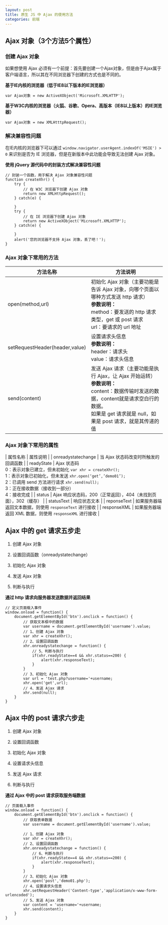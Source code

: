```yaml
---
layout: post
title: 原生 JS 中 Ajax 的使用方法
categories: 前端
---
```


## Ajax 对象（3个方法5个属性）

### 创建 Ajax 对象

如果想使用 Ajax 必须有一个前提：首先要创建一个Ajax对象，但是由于Ajax属于客户端语言，所以其在不同浏览器下创建的方式也是不同的。

**基于IE内核的浏览器（低于IE8以下版本的IE浏览器）**

```
var Ajax对象 = new ActiveXObject('Microsoft.XMLHTTP');
```

**基于W3C内核的浏览器（火狐、谷歌、Opera、高版本（IE8以上版本）的IE浏览器）**

```
var Ajax对象 = new XMLHtttpRequest();
```

### 解决兼容性问题

在IE内核的浏览器下可以通过 `window.navigator.userAgent.indexOf('MSIE') > 0` 来识别是否为 IE 浏览器，但是在新版本中此功能会导致无法创建 Ajax 对象。

**使用 jQuery 源代码中的封装方式解决兼容性问题**

```
// 封装一个函数，用于解决 Ajax 对象兼容性问题
function createXhr() {
    try {
        // 在 W3C 浏览器下创建 Ajax 对象
        return new XMLHttpRequest();
    } catch(e) {
        
    }
    try {
        // 在 IE 浏览器下创建 Ajax 对象
        return new ActiveXObject('Microsoft.XMLHTTP');
    } catch(e) {
        
    }
    alert('您的浏览器不支持 Ajax 对象，丢了吧！');
}
```

### Ajax 对象下常用的方法

| 方法名称 | 方法说明 |
| -- | -- |
| open(method,url) | 初始化 Ajax 对象（主要功能是告诉 Ajax 对象，向哪个页面以哪种方式发送 http 请求）<br>**参数说明：**<br>method：要发送的 http 请求类型，get 或 post 请求<br>url：要请求的 url 地址 |
| setRequestHeader(header,value) | 设置请求头信息<br>**参数说明：**<br>header：请求头<br>value：请求头信息 |
| send(content) | 发送 Ajax 请求（主要功能是执行 Ajax，让 Ajax 开始运转）<br>**参数说明：**<br>content：数据传输时发送的数据，content就是请求空白行的数据。<br>如果是 get 请求就是 null，如果是 post 请求，就是其传递的值 |

### Ajax 对象下常用的属性

| 属性名称 | 属性说明 |
| onreadystatechange | 当 Ajax 状态码改变时所触发的回调函数 |
| readyState | Ajax 状态码<br>0：表示对象已建立，但未初始化 `var xhr = createXhr();`<br>1：表示对象已初始化，但未发送 `xhr.open(‘get’,’demo01’);`<br>2：已调用 send 方法进行请求 `xhr.send(null);`<br>3：正在接收数据（接收到一部分）<br>4：接收完成 |
| status | Ajax 响应状态码，200（正常返回），404（未找到页面），302（缓存） |
| statusText | 响应状态文本 |
| reponseText | 如果服务器端返回文本数据，则使用 `responseText` 进行接收 |
| responseXML | 如果服务器端返回 XML 数据，则使用 `responseXML` 进行接收 |

## Ajax 中的 get 请求五步走

1. 创建 Ajax 对象

2. 设置回调函数（onreadystatechange）

3. 初始化 Ajax 对象

4. 发送 Ajax 对象

5. 判断与执行

**通过 http 请求向服务器发送数据并返回结果**

```
// 定义页面载入事件
window.onload = function() {
    document.getElementById('btn').onclick = function() {
        // 获取文本框中的数据
        var username = document.getElementById('username').value;
        // 1、创建 Ajax 对象
        var xhr = createXhr();
        // 2、设置回调函数
        xhr.onreadystatechange = function() {
            // 5、判断与执行
            if(xhr.readyState==4 && xhr.status==200) {
                alert(xhr.responseText);
            }
        }
        // 3、初始化 Ajax 对象
        var url = 'test.php?username='+username;
        xhr.open('get',url);
        // 4、发送 Ajax 请求
        xhr.send(null);
    }
}
```

## Ajax 中的 post 请求六步走

1. 创建 Ajax 对象

2. 设置回调函数

3. 初始化 Ajax 对象

4. 设置请求头信息

5. 发送 Ajax 请求

6. 判断与执行

**通过 Ajax 中的 post 请求获取服务端数据**

```
// 页面载入事件
window.onload = function() {
    document.getElementById('btn').onclick = function() {
        // 获取表单数据
        var username = document.getElementById('username').value;

        // 1、创建 Ajax 对象
        var xhr = createXhr();
        // 2、设置回调函数
        xhr.onreadystatechange = function() {
            // 6、判断与执行
            if(xhr.readyState==4 && xhr.status==200) {
                alert(xhr.responseText);
            }
        }
        // 3、初始化 Ajax 对象
        xhr.open('post','demo01.php');
        // 4、设置请求头信息
        xhr.setRequestHeader('Content-type','application/x-www-form-urlencoded');
        // 5、发送 Ajax 对象
        var content = 'username='+username;
        xhr.send(content);
    }
}
```